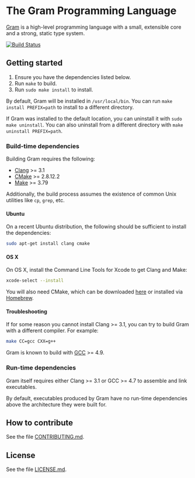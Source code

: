 # The Gram Programming Language

[Gram](https://www.gram.org) is a high-level programming language with a small, extensible core and a strong, static type system.

[![Build Status](https://travis-ci.org/gramlang/gram.svg?branch=master)](https://travis-ci.org/gramlang/gram)

## Getting started

1. Ensure you have the dependencies listed below.
2. Run `make` to build.
3. Run `sudo make install` to install.

By default, Gram will be installed in `/usr/local/bin`. You can run `make install PREFIX=path` to install to a different directory.

If Gram was installed to the default location, you can uninstall it with `sudo make uninstall`. You can also uninstall from a different directory with `make uninstall PREFIX=path`.

### Build-time dependencies

Building Gram requires the following:

* [Clang](http://clang.llvm.org/) >= 3.1
* [CMake](https://cmake.org/) >= 2.8.12.2
* [Make](http://savannah.gnu.org/projects/make) >= 3.79

Additionally, the build process assumes the existence of common Unix utilities like `cp`, `grep`, etc.

#### Ubuntu

On a recent Ubuntu distribution, the following should be sufficient to install the dependencies:

```bash
sudo apt-get install clang cmake
```

#### OS X

On OS X, install the Command Line Tools for Xcode to get Clang and Make:

```bash
xcode-select --install
```

You will also need CMake, which can be downloaded [here](https://cmake.org/download/) or installed via [Homebrew](http://brew.sh/).

#### Troubleshooting

If for some reason you cannot install Clang >= 3.1, you can try to build Gram with a different compiler. For example:

```bash
make CC=gcc CXX=g++
```

Gram is known to build with [GCC](https://gcc.gnu.org/) >= 4.9.

### Run-time dependencies

Gram itself requires either Clang >= 3.1 or GCC >= 4.7 to assemble and link executables.

By default, executables produced by Gram have no run-time dependencies above the architecture they were built for.

## How to contribute

See the file [CONTRIBUTING.md](https://github.com/gramlang/gram/blob/master/CONTRIBUTING.md).

## License

See the file [LICENSE.md](https://github.com/gramlang/gram/blob/master/LICENSE.md).
